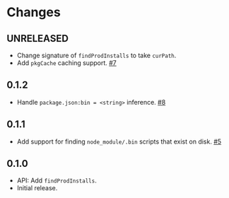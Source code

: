 Changes
=======

## UNRELEASED

* Change signature of `findProdInstalls` to take `curPath`.
* Add `pkgCache` caching support.
  [#7](https://github.com/FormidableLabs/inspectdep/issues/7)

## 0.1.2

* Handle `package.json:bin = <string>` inference.
  [#8](https://github.com/FormidableLabs/inspectdep/issues/8)

## 0.1.1

* Add support for finding `node_module/.bin` scripts that exist on disk.
  [#5](https://github.com/FormidableLabs/inspectdep/issues/5)

## 0.1.0

* API: Add `findProdInstalls`.
* Initial release.
